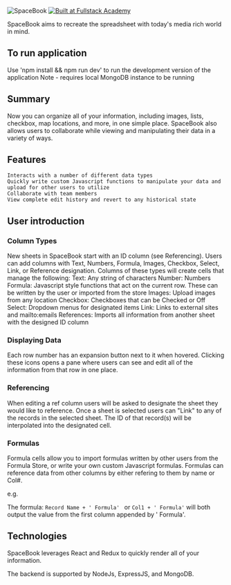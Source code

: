 ![SpaceBook](https://cdn.filestackcontent.com/RtKLuovRQBmEvxbC3JOs)
[![Built at Fullstack Academy](https://img.shields.io/badge/Built%20at-Fullstack%20Academy-red.svg?style=round-square)](http://fullstackacademy.com)

SpaceBook aims to recreate the spreadsheet with today's media rich world in mind.

## To run application

Use 'npm install && npm run dev' to run the development version of the application
Note - requires local MongoDB instance to be running

## Summary

Now you can organize all of your information, including images, lists, checkbox, map locations, and more, in one simple place. SpaceBook also allows users to collaborate while viewing and manipulating their data in a variety of ways.

## Features

	Interacts with a number of different data types
	Quickly write custom Javascript functions to manipulate your data and upload for other users to utilize
	Collaborate with team members
	View complete edit history and revert to any historical state

## User introduction

### Column Types

New sheets in SpaceBook start with an ID column (see Referencing). Users can add columns with Text, Numbers, Formula, Images, Checkbox, Select, Link, or Reference designation. Columns of these types will create cells that manage the following:
	Text: Any string of characters
	Number: Numbers
	Formula: Javascript style functions that act on the current row. These can be written by the user or imported from the store
	Images: Upload images from any location
	Checkbox: Checkboxes that can be Checked or Off
	Select: Dropdown menus for designated items
	Link: Links to external sites and mailto:emails
	References: Imports all information from another sheet with the designed ID column

### Displaying Data

Each row number has an expansion button next to it when hovered. Clicking these icons opens a pane where users can see and edit all of the information from that row in one place.

### Referencing

When editing a ref column users will be asked to designate the sheet they would like to reference. Once a sheet is selected users can "Link" to any of the records in the selected sheet. The ID of that record(s) will be interpolated into the designated cell.


### Formulas

Formula cells allow you to import formulas written by other users from the Formula Store, or write your own custom Javascript formulas. Formulas can reference data from other columns by either refering to them by name or Col#.

e.g.

The formula: `Record Name + ' Formula' ` or `Col1 + ' Formula'` will both output the value from the first column appended by ' Formula'.


## Technologies

SpaceBook leverages React and Redux to quickly render all of your information.

The backend is supported by NodeJs, ExpressJS, and MongoDB.
